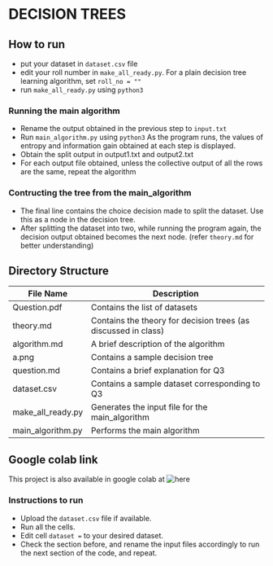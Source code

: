 # DECISION TREES

## How to run

- put your dataset in `dataset.csv` file
- edit your roll number in `make_all_ready.py`. For a plain decision tree learning algorithm, set `roll_no = ""`
- run `make_all_ready.py` using `python3`

### Running the main algorithm

- Rename the output obtained in the previous step to `input.txt`
- Run `main_algorithm.py` using `python3`
    As the program runs, the values of entropy and information gain obtained at each step is displayed.
- Obtain the split output in output1.txt and output2.txt
- For each output file obtained, unless the collective output of all the rows are the same, repeat the algorithm

### Contructing the tree from the main_algorithm

- The final line contains the choice decision made to split the dataset. Use this as a node in the decision tree.
- After splitting the dataset into two, while running the program again, the decision output obtained becomes the next node. (refer `theory.md` for better understanding)

## Directory Structure

| File Name         | Description                                                    |
| ----------------- | -------------------------------------------------------------- |
| Question.pdf      | Contains the list of datasets                                  |
| theory.md         | Contains the theory for decision trees (as discussed in class) |
| algorithm.md      | A brief description of the algorithm                           |
| a.png             | Contains a sample decision tree                                |
| question.md       | Contains a brief explanation for Q3                            |
| dataset.csv       | Contains a sample dataset corresponding to Q3                  |
| make_all_ready.py | Generates the input file for the main_algorithm                |
| main_algorithm.py | Performs the main algorithm                                    |

## Google colab link

This project is also available in google colab at ![here](https://colab.research.google.com/drive/1drcycPP76EYOjHivbnR1gz0tdJVed6BF#scrollTo=8RHR_jLfJx4S)

### Instructions to run

- Upload the `dataset.csv` file if available.
- Run all the cells.
- Edit cell  `dataset =` to your desired dataset.
- Check the section before, and rename the input files accordingly to run the next section of the code, and repeat.
